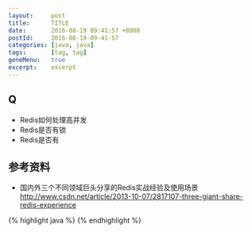 ```yaml
---
layout:     post
title:      TITLE
date:       2016-08-19 09:41:57 +0800
postId:     2016-08-19-09-41-57
categories: [java, java]
tags:       [tag, tag]
geneMenu:   true
excerpt:    excerpt
---
```

## Q

* Redis如何处理高并发
* Redis是否有锁
* Redis是否有


## 参考资料

* 国内外三个不同领域巨头分享的Redis实战经验及使用场景  
http://www.csdn.net/article/2013-10-07/2817107-three-giant-share-redis-experience



{% highlight java %}
{% endhighlight %}
